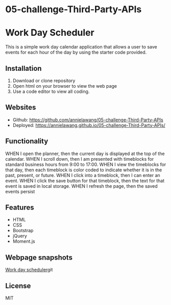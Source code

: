 # 05-challenge-Third-Party-APIs

# Work Day Scheduler
This is a simple work day calendar application that allows a user to save events for each hour of the day by using the starter code provided.

## Installation
1. Download or clone repository
2. Open html on your browser to view the web page
3. Use a code editor to view all coding.

## Websites
* Github: https://github.com/annielawang/05-challenge-Third-Party-APIs
* Deployed: https://annielawang.github.io/05-challenge-Third-Party-APIs/

## Functionality
WHEN I open the planner, then the current day is displayed at the top of the calendar.
WHEN I scroll down, then I am presented with timeblocks for standard business hours from 9:00 to 17:00.
WHEN I view the timeblocks for that day, then each timeblock is color coded to indicate whether it is in the past, present, or future.
WHEN I click into a timeblock, then I can enter an event.
WHEN I click the save button for that timeblock, then the text for that event is saved in local storage.
WHEN I refresh the page, then the saved events persist
  
## Features
* HTML
* CSS
* Bootstrap
* jQuery
* Moment.js
  
## Webpage snapshots
[Work day scheduler](./Assets/screenshot.png)git

## License
MIT
